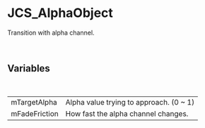 <div id="content-header">
  <h1>JCS_AlphaObject</h1>
</div>

<p>
  Transition with alpha channel.
</p>


<br/>
<h2>Variables</h2>
<br/>

<table>
  <tr>
    <td>mTargetAlpha</td>
    <td>Alpha value trying to approach. (0 ~ 1)</td>
  </tr>
  <tr>
    <td>mFadeFriction</td>
    <td>How fast the alpha channel changes.</td>
  </tr>
</table>
